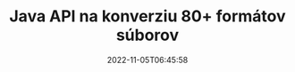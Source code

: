 ---
############################# Static ############################
layout: "product"
date: 2022-11-05T06:45:58
draft: false

product: "Conversion"
product_tag: "conversion"
platform: Java
platform_tag: java

############################# Head ############################
head_title: "Java API na konverziu dokumentov | Prevod obrázkov PDF Word Excel PPTX HTML"
head_description: "Java Document Conversion API. Prevod PDF Word DOC DOCX, tabuľky Excel PPT PPTX, HTML, PSD, MPT MPP, E-mail MSG EMLX, AutoCAD a obrazové formáty."

############################# Header ############################
title: "Java API na konverziu 80+ formátov súborov"
description: "Jednoduché API na integráciu funkcií konverzie dokumentov a obrázkov do aplikácií Java bez inštalácie akéhokoľvek externého softvéru."
button:
    enable: true
    icon: "fas fa-arrow-down"
    label: "Stiahnite si bezplatnú skúšobnú verziu"
    link: "https://downloads.groupdocs.com/conversion/java"

############################# SubMenu ############################
submenu:
    enable: true
    
    left:
        img_alt: "GroupDocs.Conversion for Java"
        image: "https://www.groupdocs.cloud/templates/groupdocs/images/product-logos/groupdocs-conversion-java.png"
        product: "GroupDocs.Conversion"
        platform: "Java"

    middle:
        button:
            # button loop
            - link: "#overview"
              text: "Prehľad"

            # button loop
            - link: "#features"
              text: "Vlastnosti"

            # button loop
            - link: "#support"
              text: "podpora"

            # button loop
            - link: "https://products.groupdocs.app/conversion"
              text: "Živá ukážka"

            # button loop
            - link: "https://purchase.groupdocs.com/pricing/conversion/java"
              text: "Stanovenie cien"

    right:
        link_download: "https://downloads.groupdocs.com/conversion"
        link_learn: "https://docs.groupdocs.com/conversion/java/"
        link_buy: "https://purchase.groupdocs.com"

############################# Overview ############################
overview:
    enable: true
    content: |
      GroupDocs.Conversion for Java kombinuje výkonnú sadu rozhraní API na konverziu dokumentov na zobrazenie obrázkov a formátov dokumentov vo vašich aplikáciách Java bez potreby inštalácie ďalšieho softvéru. Natívne rastruje dokumenty a konvertuje ich do formátu SVG+HTML+CSS, čím zvyšuje kvalitu prezerania dokumentov a zároveň poskytuje výstup s vysokou vernosťou textu. Pomocou rozhrania API na vykresľovanie dokumentov – rýchlo si prezerajte PDF, HTML, XML, Microsoft Office Word, pracovné hárky programu Excel, prezentácie v PowerPointe, e-maily programu Outlook, diagramy Visio, projekt, metasúbory, obrázky a rôzne ďalšie formáty súborov s ľahkosťou a menším rizikom programovania. Môže tiež zobraziť súbory chránené heslom a po vykreslení umožňuje získať reprezentáciu dokumentu ako HTML, obrázok alebo PDF. Naša knižnica na konverziu súborov je celkom prispôsobiteľná, pretože vám umožňuje zobraziť celý dokument alebo ho čiastočne vykresliť, aby sa proces urýchlil. Prostredníctvom GroupDocs.Conversion for Java API si môžete prezerať stránky, konkrétny rozsah buniek v tabuľkovom procesore alebo dokonca vykresliť jednotlivé vrstvy dokumentu vo formátoch, ako sú PDF a CAD.

      Rozhranie API GroupDocs.Conversion for Java vám umožňuje vykresľovať dokumenty s anotáciou alebo komentármi alebo bez nich pre podporované formáty súborov. Umožňuje vám tiež pridávať vlastné adresáre písiem a extrahovať základné informácie o dokumente, ako sú FileType, Extension, Name, PageCount atď.
    tabs:
      enable: true
      
      ## TAB ONE ##
      tab_one:
        description: |
          Nasleduje prehľad GroupDocs.Conversion for Java:
        
        right:
          enable: true
          icon: "fab fa-html5"
          title: "Prehľad"
          content: |
            * Automatická detekcia typu súboru
            * Konvertovať dokumenty
            * Prevod prezentácií
            * Prevod tabuliek
            * Prevod rastrových obrázkov
            * Prevod dokumentov PDF
            * Previesť iné formáty
            * Použite vodoznak
            * Zadajte heslo súboru
            * Prispôsobenie konverzie

      ## TAB TWO ##
      tab_two:
        description: |
          GroupDocs.Conversion for Java podporuje konverziu medzi všetkými populárnymi a bežne používanými [formátmi súborov dokumentov](https://docs.groupdocs.com/conversion/net/supported-document-formats/).

        left:
          enable: true
          table:
            # table loop
            - title: "Konvertovať z:"
              content: |
                * **Dokumenty**: DOC, DOCX, DOCM, DOT, DOTX, DOTM, RTF, TXT, ODT, OTT
                * **Tabuľky**: XLS, XLSX, XLSM, XLSB, CSV, XLS2003, ODS, TSV, XLT, XLTX, XLTM, XLAM, FODS, SXC
                * **Prezentácie**: PPT, PPTX, PPS, PPSX, ODP, POT, POTX, POTM, PPTM, PPSM, FODP
                * **Obrázky**: TIF, TIFF, JPG, JPEG, PNG, GIF, BMP, ICO, DIB, JPC, JPEG-LS, JPEG2000
                * **Prenosné**: PDF, XPS, OXPS, EPUB
                * **HTML**: HTM, HTML, MHTML
                * **Metasúbory**: EMZ, WMZ
                * **PhotoShop**: PSD
                * **Projekt**: MPP, MPT, MPX
                * **Outlook**: PST, OST
                * **E-mail**: MSG, EML, EMLX
                * **Diagramy**: VSD, VSDX, VSDM, VSS, VSSM, VST, VSTM, VSX, VTX, VDW, VDX, SVG, SVGZ
                * **AutoCAD**: DXF, DWG, DWF, STL, IFC, DWT
                * **PostScript**: EPS, PS, PSL, CGM
                * **CorelDRAW**: CDR, CMX
                * **Iné**: VCF, PLT, LGS, OTG, MD, AI, LOG

        right:
          enable: true
          table:
            # table loop
            - title: "Premeniť na:"
              content: |
                * **Dokumenty**: DOC, DOCX, DOCM, DOT, DOTX, DOTM, RTF, TXT, ODT, OTT
                * **Tabuľky**: XLS, XLSX, XLSM, XLSB, CSV, XLS2003, TSV, XLTX, ODS, XLAM, FODS, DIF, SXC
                * **Prezentácie**: PPT, PPTX, PPS, PPSX, ODP, POTX, POTM, PPTM, PPSM, FODP
                * **Obrázky**: TIF, TIFF, JPG, JPEG, PNG, GIF, BMP, ICO, JPEG2000
                * **Metasúbory**: EMF, WMF, EMZ, WMZ
                * **Schémy**: SVGZ
                * **Prenosné**: PDF, XPS
                * **HTML**: HTM, HTML, MHTML
                * **Iné**: MUDr

      ## TAB THREE ##
      tab_three:
        description: |
          GroupDocs.Conversion for Java podporuje nasledujúce operačné systémy, rámce a správcov balíkov:
      
        left:
          enable: true
          table:
            # table loop
            - icon: "fab fa-windows"
              title: "Operačné systémy"
              content: |
                Windows Desktop, Windows Server, Linux, MacOS

            # table loop
            - icon: "fas fa-code"
              title: "Podporované rámce"
              content: |
                Java runtime: J2SE 6.0 and above

        right:
          enable: true
          table:
            # table loop
            - icon: "fas fa-box"
              title: "Správca balíkov"
              content: |
                Maven

            # table loop
            - icon: "fas fa-tools"
              title: "Správca balíkov"
              content: |
                NetBeans, Intellij IDEA, Eclipse, etc.

############################# Features ############################
features:
    enable: true
    title: "Funkcie GroupDocs.Conversion for Java"

    feature:
      # feature loop
      - icon: "fas fa-copy"
        content: "Jednoduchá integrácia a licencovanie podľa meraní"

      # feature loop
      - icon: "fas fa-eye"
        content: "Nastavte predvolenú možnosť priblíženia pri prevode na slová, snímky alebo bunky"

      # feature loop
      - icon: "fas fa-bolt"
        content: "Konvertovať do/zo všetkých populárnych formátov rastrových obrázkov a priradiť obrázku DPI, výšku a šírku"
      
      # feature loop
      - icon: "fas fa-file-powerpoint"
        content: "Preveďte PDF a obrázok do odtieňov sivej a linearizujte dokument PDF pre web"

      # feature loop
      - icon: "fas fa-code"
        content: "Zadajte úroveň záložiek, úroveň nadpisu a rozšírenú úroveň v prevode Word do PDF/XPS"

      # feature loop
      - icon: "fas fa-cloud"
        content: "Nakonfigurujte a umiestnite vodoznak do konvertovaného dokumentu ako pozadie na zobrazenie za textom"

      # feature loop
      - icon: "fas fa-remove-format"
        content: "Vykresliť hlavičku e-mailu počas prevodu z e-mailu"

      # feature loop
      - icon: "fas fa-comment-slash"
        content: "Nastaviť vlastné adresáre písiem a explicitne načítať/nahradiť písmo počas konverzie dokumentu"

      # feature loop
      - icon: "fas fa-location-arrow"
        content: "Nastavte predvolené písmo na nahradenie chýbajúcich písem pre konverziu dokumentov, snímok a tabuliek"

      # feature loop
      - icon: "fas fa-border-all"
        content: ""

      # feature loop
      - icon: "fas fa-wrench"
        content: "Konvertujte hárok pomocou mriežok a odstráňte komentáre zo snímok počas konverzie"

      # feature loop
      - icon: "fas fa-columns"
        content: "Previesť konkrétne strany dokumentu ako formát PDF a previesť špecifický rozsah buniek v tabuľkových procesoroch"

      # feature loop
      - icon: "fas fa-file-word"
        content: "Zobraziť skryté hárky a preskočiť prázdne riadky a stĺpce pri konverzii tabuliek"

      # feature loop
      - icon: "fas fa-envelope"
        content: "Spočítajte celkový počet strán dokumentu a počas konverzie nastavte heslo na nechránený dokument"

      # feature loop
      - icon: "fas fa-print"
        content: "Možnosť odstrániť anotácie a vložené súbory z PDF"

      # feature loop
      - icon: "fas fa-file-archive"
        content: "Pri prevode do HTML vytvorte značkovanie vyhovujúce HTML 5"

      # feature loop
      - icon: "fas fa-lock"
        content: "Automaticky rozpoznať typ zdroja a vrátiť všetky možné konverzie pri konverzii zo streamu"

      # feature loop
      - icon: "fas fa-file-code"
        content: "Možnosť vrátiť každú stránku v samostatnom streame pri prevode do PDF alebo HTML"
      
      # feature loop
      - icon: "fas fa-fill-drip"
        content: "Zobraziť/skryť značky, komentáre a sledovať zmeny pri prevode z programu Word"

      # feature loop
      - icon: "fas fa-file-excel"
        content: "Konverzia DOCX na Tiff G3 s možnosťou tieňovania"

      # feature loop
      - icon: "fas fa-heading"
        content: "Konvertovať špecifické rozloženia pri prevode z dokumentu CAD"

      # feature loop
      - icon: "fas fa-project-diagram"
        content: "Automatické pomenovanie pri ukladaní konvertovaného dokumentu do súboru"

      # feature loop
      - icon: "fas fa-cube"
        content: "Metered Licensing Podporované fakturovanie na základe použitia API"

      # feature loop
      - icon: "fab fa-uncharted"
        content: "Prevod diagramov do formátov súborov na spracovanie textu"
      
      # feature loop
      - icon: "fab fa-uncharted"
        content: "Pridajte čísla strán pri prevode HTML na textový dokument"

      # feature loop
      - icon: "fab fa-uncharted"
        content: "Konvertujte dokumenty XML do ľubovoľného formátu bez transformácie"

      # feature loop
      - icon: "fab fa-uncharted"
        content: "Monitorujte priebeh konverzie súboru (začiatok, koniec) priamo z aplikácie na strane klienta"

    more_feature:
      # more_feature_loop
      - title: "Jednoduchá konverzia formátu dokumentu pomocou Java"
        content: |
          Pomocou rozhrania API GroupDocs.Conversion for Java môžete konvertovať formát súboru veľkého množstva typov dokumentov. Tu sa zobrazí niekoľko riadkov kódu na vykonanie základnej konverzie dokumentov pomocou jazyka Java.  
            
          {features.more_feature.step1} 
          {features.more_feature.step2} 
          {features.more_feature.step3} 
            
          ```java    
           // Načítať zdrojový súbor DOCX na konverziu
          Converter converter = new Converter("input.docx");
          // Pripravte možnosti konverzie pre cieľový formát PDF
          ConvertOptions convertOptions = new FileType().fromExtension("pdf").getConvertOptions();
          // Konvertovať do formátu PDF
          converter.convert("output.pdf", convertOptions);
          ```
            
      # more_feature_loop
      - title: "Prečítajte si dokument z adresy URL alebo cesty na konverziu"
        content: "Pomocou GroupDocs.Conversion for Java API môžete čítať vstupný dokument z cesty k súboru, ako aj z adresy URL. Výstupný dokument môžete uložiť ako súbor alebo odoslať výstup priamo do prúdu."

      # more_feature_loop
      - title: "Komplexná technická podpora"
        content: |
          GroupDocs.Conversion for Java je jednoduché a praktické rozhranie API, ktoré môžete veľmi jednoducho integrovať do svojich aplikácií založených na jazyku Java. Aby sme vás však mohli rýchlo spustiť, poskytujeme tiež jednoduché ukážky kódu a komplexnú dokumentáciu API.  
            
          * PdfA_1A
          * PdfA_1B
          * PdfA_2A
          * PdfA_3A
          * PdfA_2B
          * PdfA_2U
          * PdfA_3B
          * PdfA_3U
          * v1_3
          * v1_4
          * v1_5
          * v1_6
          * v1_7
          * PdfX_1A
          * PdfX3

############################# Support ############################
support:
    enable: true

############################# Solutions ############################
solutions:
    enable: true
    title: "GroupDocs.Conversion ponúka rozhrania API na konverziu dokumentov pre ďalšie populárne vývojové prostredia"

    solution:
        # solution loop
        - img_alt: "GroupDocs.Conversion for .NET"
          image: "https://www.groupdocs.cloud/templates/groupdocs/images/product-logos/groupdocs-conversion-net.png"
          product: "GroupDocs.Conversion"
          platform: ".NET"
          link: "/conversion/net/"

############################# Back to top ###############################
back_to_top:
  enable: true
---